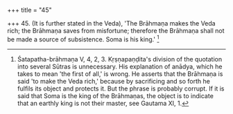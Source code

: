 +++
title = "45"

+++
45. (It is further stated in the Veda), 'The Brāhmaṇa makes the Veda rich; the Brāhmaṇa saves from misfortune; therefore the Brāhmaṇa shall not be made a source of subsistence. Soma is his king.' [^33] 


[^33]:  Śatapatha-brāhmaṇa V, 4, 2, 3. Kṛṣṇapaṇḍita's division of the quotation into several Sūtras is unnecessary. His explanation of anādya, which he takes to mean 'the first of all,' is wrong. He asserts that the Brāhmaṇa is said 'to make the Veda rich,' because by sacrificing and so forth he fulfils its object and protects it. But the phrase is probably corrupt. If it is said that Soma is the king of the Brāhmaṇas, the object is to indicate that an earthly king is not their master, see Gautama XI, 1.
